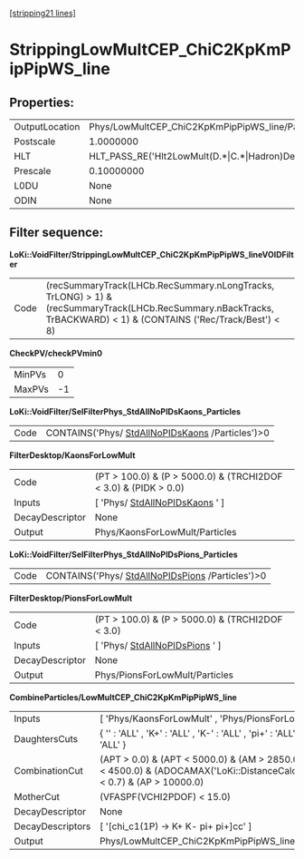 [[stripping21 lines]](./stripping21-index)

# StrippingLowMultCEP_ChiC2KpKmPipPipWS_line

## Properties:

|                |                                                        |
|----------------|--------------------------------------------------------|
| OutputLocation | Phys/LowMultCEP_ChiC2KpKmPipPipWS_line/Particles       |
| Postscale      | 1.0000000                                              |
| HLT            | HLT_PASS_RE('Hlt2LowMult(D.\*\|C.\*\|Hadron)Decision') |
| Prescale       | 0.10000000                                             |
| L0DU           | None                                                   |
| ODIN           | None                                                   |

## Filter sequence:

**LoKi::VoidFilter/StrippingLowMultCEP_ChiC2KpKmPipPipWS_lineVOIDFilter**

|      |                                                                                                                                                                    |
|------|--------------------------------------------------------------------------------------------------------------------------------------------------------------------|
| Code | (recSummaryTrack(LHCb.RecSummary.nLongTracks, TrLONG) \> 1) & (recSummaryTrack(LHCb.RecSummary.nBackTracks, TrBACKWARD) \< 1) & (CONTAINS ('Rec/Track/Best') \< 8) |

**CheckPV/checkPVmin0**

|        |     |
|--------|-----|
| MinPVs | 0   |
| MaxPVs | -1  |

**LoKi::VoidFilter/SelFilterPhys_StdAllNoPIDsKaons_Particles**

|      |                                                                                      |
|------|--------------------------------------------------------------------------------------|
| Code | CONTAINS('Phys/ [StdAllNoPIDsKaons](./stripping21-stdallnopidskaons) /Particles')\>0 |

**FilterDesktop/KaonsForLowMult**

|                 |                                                                     |
|-----------------|---------------------------------------------------------------------|
| Code            | (PT \> 100.0) & (P \> 5000.0) & (TRCHI2DOF \< 3.0) & (PIDK \> 0.0)  |
| Inputs          | [ 'Phys/ [StdAllNoPIDsKaons](./stripping21-stdallnopidskaons) ' ] |
| DecayDescriptor | None                                                                |
| Output          | Phys/KaonsForLowMult/Particles                                      |

**LoKi::VoidFilter/SelFilterPhys_StdAllNoPIDsPions_Particles**

|      |                                                                                      |
|------|--------------------------------------------------------------------------------------|
| Code | CONTAINS('Phys/ [StdAllNoPIDsPions](./stripping21-stdallnopidspions) /Particles')\>0 |

**FilterDesktop/PionsForLowMult**

|                 |                                                                     |
|-----------------|---------------------------------------------------------------------|
| Code            | (PT \> 100.0) & (P \> 5000.0) & (TRCHI2DOF \< 3.0)                  |
| Inputs          | [ 'Phys/ [StdAllNoPIDsPions](./stripping21-stdallnopidspions) ' ] |
| DecayDescriptor | None                                                                |
| Output          | Phys/PionsForLowMult/Particles                                      |

**CombineParticles/LowMultCEP_ChiC2KpKmPipPipWS_line**

|                  |                                                                                                                                    |
|------------------|------------------------------------------------------------------------------------------------------------------------------------|
| Inputs           | [ 'Phys/KaonsForLowMult' , 'Phys/PionsForLowMult' ]                                                                              |
| DaughtersCuts    | { '' : 'ALL' , 'K+' : 'ALL' , 'K-' : 'ALL' , 'pi+' : 'ALL' , 'pi-' : 'ALL' }                                                       |
| CombinationCut   | (APT \> 0.0) & (APT \< 5000.0) & (AM \> 2850.0) & (AM \< 4500.0) & (ADOCAMAX('LoKi::DistanceCalculator') \< 0.7) & (AP \> 10000.0) |
| MotherCut        | (VFASPF(VCHI2PDOF) \< 15.0)                                                                                                        |
| DecayDescriptor  | None                                                                                                                               |
| DecayDescriptors | [ '[chi_c1(1P) -\> K+ K- pi+ pi+]cc' ]                                                                                         |
| Output           | Phys/LowMultCEP_ChiC2KpKmPipPipWS_line/Particles                                                                                   |
